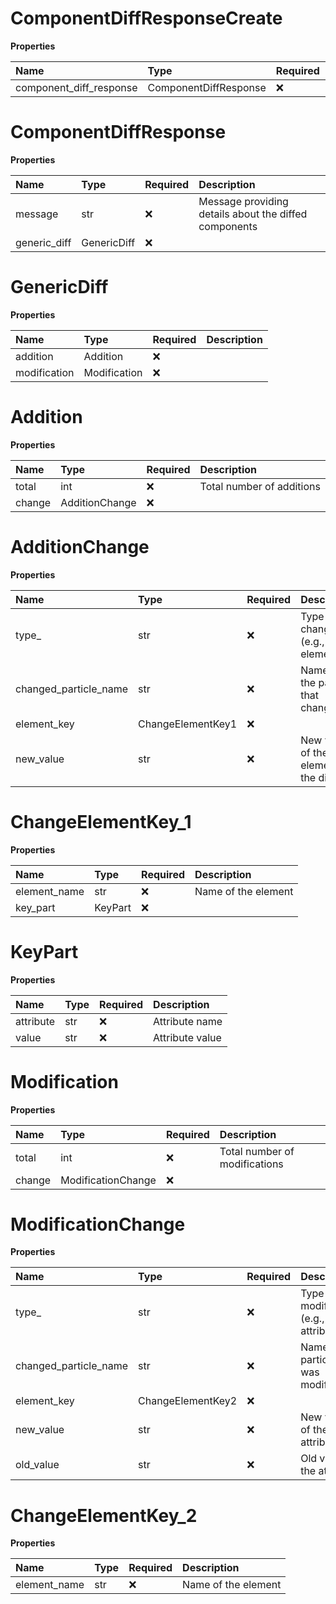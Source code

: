 # ComponentDiffResponseCreate

**Properties**

| Name                    | Type                  | Required | Description |
| :---------------------- | :-------------------- | :------- | :---------- |
| component_diff_response | ComponentDiffResponse | ❌       |             |

# ComponentDiffResponse

**Properties**

| Name         | Type        | Required | Description                                           |
| :----------- | :---------- | :------- | :---------------------------------------------------- |
| message      | str         | ❌       | Message providing details about the diffed components |
| generic_diff | GenericDiff | ❌       |                                                       |

# GenericDiff

**Properties**

| Name         | Type         | Required | Description |
| :----------- | :----------- | :------- | :---------- |
| addition     | Addition     | ❌       |             |
| modification | Modification | ❌       |             |

# Addition

**Properties**

| Name   | Type           | Required | Description               |
| :----- | :------------- | :------- | :------------------------ |
| total  | int            | ❌       | Total number of additions |
| change | AdditionChange | ❌       |                           |

# AdditionChange

**Properties**

| Name                  | Type              | Required | Description                          |
| :-------------------- | :---------------- | :------- | :----------------------------------- |
| type\_                | str               | ❌       | Type of change (e.g., element)       |
| changed_particle_name | str               | ❌       | Name of the particle that changed    |
| element_key           | ChangeElementKey1 | ❌       |                                      |
| new_value             | str               | ❌       | New value of the element in the diff |

# ChangeElementKey_1

**Properties**

| Name         | Type    | Required | Description         |
| :----------- | :------ | :------- | :------------------ |
| element_name | str     | ❌       | Name of the element |
| key_part     | KeyPart | ❌       |                     |

# KeyPart

**Properties**

| Name      | Type | Required | Description     |
| :-------- | :--- | :------- | :-------------- |
| attribute | str  | ❌       | Attribute name  |
| value     | str  | ❌       | Attribute value |

# Modification

**Properties**

| Name   | Type               | Required | Description                   |
| :----- | :----------------- | :------- | :---------------------------- |
| total  | int                | ❌       | Total number of modifications |
| change | ModificationChange | ❌       |                               |

# ModificationChange

**Properties**

| Name                  | Type              | Required | Description                            |
| :-------------------- | :---------------- | :------- | :------------------------------------- |
| type\_                | str               | ❌       | Type of modification (e.g., attribute) |
| changed_particle_name | str               | ❌       | Name of the particle that was modified |
| element_key           | ChangeElementKey2 | ❌       |                                        |
| new_value             | str               | ❌       | New value of the attribute             |
| old_value             | str               | ❌       | Old value of the attribute             |

# ChangeElementKey_2

**Properties**

| Name         | Type | Required | Description         |
| :----------- | :--- | :------- | :------------------ |
| element_name | str  | ❌       | Name of the element |

